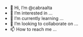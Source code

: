 - 👋 Hi, I’m @cabraalta
- 👀 I’m interested in ...
- 🌱 I’m currently learning ...
- 💞️ I’m looking to collaborate on ...
- 📫 How to reach me ...

<!---
cabraalta/cabraalta is a ✨ special ✨ repository because its `README.md` (this file) appears on your GitHub profile.
You can click the Preview link to take a look at your changes.
--->

